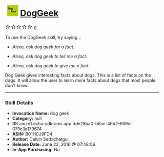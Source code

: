 # &nbsp;<img src="skill_icon" alt="DogGeek icon" width="36"> [DogGeek](http://alexa.amazon.com/#skills/amzn1.echo-sdk-ams.app.dde28ba0-b8ac-46d2-909d-079c3a179674)
![0 stars](../../images/ic_star_border_black_18dp_1x.png)![0 stars](../../images/ic_star_border_black_18dp_1x.png)![0 stars](../../images/ic_star_border_black_18dp_1x.png)![0 stars](../../images/ic_star_border_black_18dp_1x.png)![0 stars](../../images/ic_star_border_black_18dp_1x.png) 0

To use the DogGeek skill, try saying...

* *Alexa, ask dog geek for a fact.*

* *Alexa, ask dog geek to tell me a fact.*

* *Alexa, ask dog geek to give me a fact .*

Dog Geek gives interesting facts about dogs.  This is a list of facts on the dogs.  It will allow the user to learn more facts about dogs that most people don't know.

***

### Skill Details

* **Invocation Name:** dog geek
* **Category:** null
* **ID:** amzn1.echo-sdk-ams.app.dde28ba0-b8ac-46d2-909d-079c3a179674
* **ASIN:** B01HCJ9FD4
* **Author:** Calvin Settachatgul
* **Release Date:** June 22, 2016 @ 07:48:06
* **In-App Purchasing:** No
